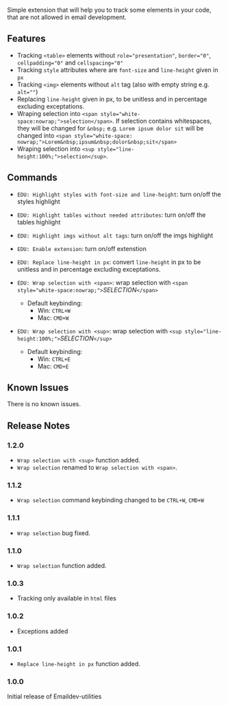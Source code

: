 Simple extension that will help you to track some elements in your code, that are not allowed in email development.

## Features

- Tracking `<table>` elements without `role="presentation"`, `border="0"`, `cellpadding="0"` and `cellspacing="0"`
- Tracking `style` attributes where are `font-size` and `line-height` given in `px`
- Tracking `<img>` elements without `alt` tag (also with empty string e.g. `alt=""`)
- Replacing `line-height` given in px, to be unitless and in percentage excluding exceptations.
- Wraping selection into `<span style="white-space:nowrap;">selection</span>`. If selection contains whitespaces, they will be changed for `&nbsp;` e.g. `Lorem ipsum dolor sit` will be changed into `<span style="white-space: nowrap;">Lorem&nbsp;ipsum&nbsp;dolor&nbsp;sit</span>`
- Wraping selection into `<sup style="line-height:100%;">selection</sup>`.

## Commands

- `EDU: Highlight styles with font-size and line-height`: turn on/off the styles highlight
- `EDU: Highlight tables without needed attributes`: turn on/off the tables highlight
- `EDU: Highlight imgs without alt tags`: turn on/off the imgs highlight
- `EDU: Enable extension`: turn on/off extenstion
- `EDU: Replace line-height in px`: convert `line-height` in px to be unitless and in percentage excluding exceptations.
- `EDU: Wrap selection with <span>`: wrap selection with `<span style="white-space:nowrap;">`_SELECTION_`</span>`
  - Default keybinding:
    - Win: `CTRL+W`
    - Mac: `CMD+W`

- `EDU: Wrap selection with <sup>`: wrap selection with `<sup style="line-height:100%;">`_SELECTION_`</sup>`
  - Default keybinding:
    - Win: `CTRL+E`
    - Mac: `CMD+E`

## Known Issues

There is no known issues.

## Release Notes

### 1.2.0

- `Wrap selection with <sup>` function added.
- `Wrap selection` renamed to `Wrap selection with <span>`.

### 1.1.2

- `Wrap selection` command keybinding changed to be `CTRL+W`, `CMD+W`

### 1.1.1

- `Wrap selection` bug fixed.

### 1.1.0

- `Wrap selection` function added.

### 1.0.3

- Tracking only available in `html` files

### 1.0.2

- Exceptions added

### 1.0.1

- `Replace line-height in px` function added.

### 1.0.0

Initial release of Emaildev-utilities
